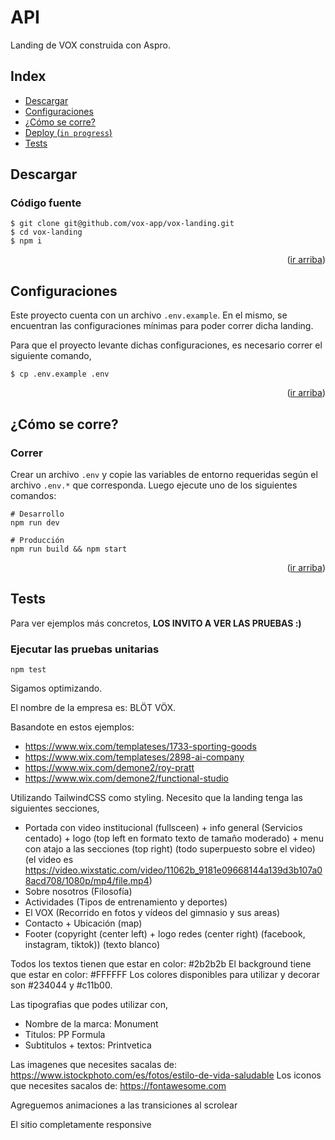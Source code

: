 <div id="top"></div>

# API

Landing de VOX construida con Aspro.


## Index

* [Descargar][descargar]
* [Configuraciones][configuraciones]
* [¿Cómo se corre?][como_se_corre]
* [Deploy (`in progress`)][deploy]
* [Tests][tests]


## Descargar

### Código fuente
```shell
$ git clone git@github.com/vox-app/vox-landing.git
$ cd vox-landing
$ npm i
```

<p align="right">(<a href="#top">ir arriba</a>)</p>


## Configuraciones

Este proyecto cuenta con un archivo `.env.example`. En el mismo, se encuentran las configuraciones mínimas para poder correr dicha landing.

Para que el proyecto levante dichas configuraciones, es necesario correr el siguiente comando,
```shell
$ cp .env.example .env
```

<p align="right">(<a href="#top">ir arriba</a>)</p>


## ¿Cómo se corre?

### Correr

Crear un archivo `.env` y copie las variables de entorno requeridas según el archivo `.env.*` que corresponda. Luego ejecute uno de los siguientes comandos:

```shell
# Desarrollo
npm run dev

# Producción
npm run build && npm start
```

<p align="right">(<a href="#top">ir arriba</a>)</p>

## Tests

Para ver ejemplos más concretos, **LOS INVITO A VER LAS PRUEBAS :)**

### Ejecutar las pruebas unitarias
```shell
npm test
```

<!-- deep links -->
[descargar]: #descargar
[configuraciones]: #configuraciones
[como_se_corre]: #cómo-se-corre
[deploy]: #deploy
[tests]: #tests


Sigamos optimizando.

El nombre de la empresa es: BLÖT VÖX.

Basandote en estos ejemplos:
 * https://www.wix.com/templateses/1733-sporting-goods
 * https://www.wix.com/templateses/2898-ai-company
 * https://www.wix.com/demone2/roy-pratt
 * https://www.wix.com/demone2/functional-studio
 
Utilizando TailwindCSS como styling. Necesito que la landing tenga las siguientes secciones,
* Portada con video institucional (fullsceen) + info general (Servicios centado) + logo (top left en formato texto de tamaño moderado) + menu con atajo a las secciones (top right) (todo superpuesto sobre el video) (el video es https://video.wixstatic.com/video/11062b_9181e09668144a139d3b107a08acd708/1080p/mp4/file.mp4)
* Sobre nosotros (Filosofía) 
* Actividades (Tipos de entrenamiento y deportes) 
* El VOX (Recorrido en fotos y vídeos del gimnasio y sus areas)
* Contacto + Ubicación (map)
* Footer (copyright (center left) + logo redes (center right) (facebook, instagram, tiktok)) (texto blanco)

Todos los textos tienen que estar en color: #2b2b2b
El background tiene que estar en color: #FFFFFF
Los colores disponibles para utilizar y decorar son #234044 y #c11b00.

Las tipografias que podes utilizar con,
 * Nombre de la marca: Monument
 * Titulos: PP Formula
 * Subtitulos + textos: Printvetica

Las imagenes que necesites sacalas de: https://www.istockphoto.com/es/fotos/estilo-de-vida-saludable
Los iconos que necesites sacalos de: https://fontawesome.com

Agreguemos animaciones a las transiciones al scrolear

El sitio completamente responsive

